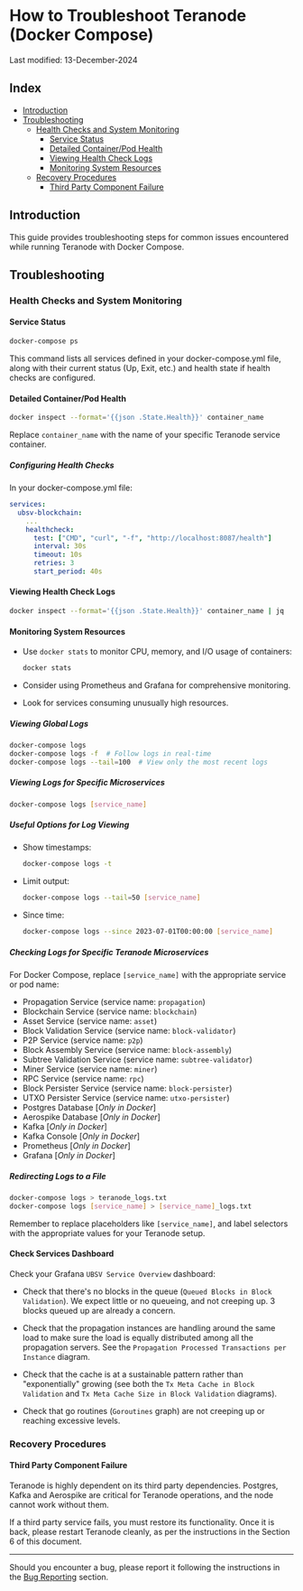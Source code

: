 # How to Troubleshoot Teranode (Docker Compose)

Last modified: 13-December-2024

## Index

- [Introduction](#introduction)
- [Troubleshooting](#troubleshooting)
    - [Health Checks and System Monitoring](#health-checks-and-system-monitoring)
        - [Service Status](#service-status)
        - [Detailed Container/Pod Health](#detailed-containerpod-health)
        - [Viewing Health Check Logs](#viewing-health-check-logs)
        - [Monitoring System Resources](#monitoring-system-resources)
    - [Recovery Procedures](#recovery-procedures)
        - [Third Party Component Failure](#third-party-component-failure)

## Introduction

This guide provides troubleshooting steps for common issues encountered while running Teranode with Docker Compose.



## Troubleshooting



### Health Checks and System Monitoring



#### Service Status


```bash
docker-compose ps
```
This command lists all services defined in your docker-compose.yml file, along with their current status (Up, Exit, etc.) and health state if health checks are configured.



#### Detailed Container/Pod Health



```bash
docker inspect --format='{{json .State.Health}}' container_name
```
Replace `container_name` with the name of your specific Teranode service container.



##### Configuring Health Checks




In your docker-compose.yml file:

```yaml
services:
  ubsv-blockchain:
    ...
    healthcheck:
      test: ["CMD", "curl", "-f", "http://localhost:8087/health"]
      interval: 30s
      timeout: 10s
      retries: 3
      start_period: 40s
```




#### Viewing Health Check Logs





```bash
docker inspect --format='{{json .State.Health}}' container_name | jq
```



#### Monitoring System Resources





* Use `docker stats` to monitor CPU, memory, and I/O usage of containers:
  ```bash
  docker stats
  ```


* Consider using Prometheus and Grafana for comprehensive monitoring.
* Look for services consuming unusually high resources.



##### Viewing Global Logs





```bash
docker-compose logs
docker-compose logs -f  # Follow logs in real-time
docker-compose logs --tail=100  # View only the most recent logs
```




##### Viewing Logs for Specific Microservices





```bash
docker-compose logs [service_name]
```



##### Useful Options for Log Viewing





* Show timestamps:
  ```bash
  docker-compose logs -t
  ```
* Limit output:
  ```bash
  docker-compose logs --tail=50 [service_name]
  ```
* Since time:
  ```bash
  docker-compose logs --since 2023-07-01T00:00:00 [service_name]
  ```




##### Checking Logs for Specific Teranode Microservices



For Docker Compose, replace `[service_name]` with the appropriate service or pod name:

* Propagation Service (service name: `propagation`)
* Blockchain Service (service name: `blockchain`)
* Asset Service (service name: `asset`)
* Block Validation Service (service name: `block-validator`)
* P2P Service (service name: `p2p`)
* Block Assembly Service (service name: `block-assembly`)
* Subtree Validation Service (service name: `subtree-validator`)
* Miner Service (service name: `miner`)
* RPC Service (service name: `rpc`)
* Block Persister Service (service name: `block-persister`)
* UTXO Persister Service (service name: `utxo-persister`)
* Postgres Database    [*Only in Docker*]
* Aerospike Database  [*Only in Docker*]
* Kafka                            [*Only in Docker*]
* Kafka Console            [*Only in Docker*]
* Prometheus               [*Only in Docker*]
* Grafana                       [*Only in Docker*]



##### Redirecting Logs to a File





```bash
docker-compose logs > teranode_logs.txt
docker-compose logs [service_name] > [service_name]_logs.txt
```



Remember to replace placeholders like `[service_name]`, and label selectors with the appropriate values for your Teranode setup.



#### **Check Services Dashboard**



Check your Grafana `UBSV Service Overview` dashboard:



- Check that there's no blocks in the queue (`Queued Blocks in Block Validation`). We expect little or no queueing, and not creeping up. 3 blocks queued up are already a concern.



- Check that the propagation instances are handling around the same load to make sure the load is equally distributed among all the propagation servers. See the `Propagation Processed Transactions per Instance` diagram.



- Check that the cache is at a sustainable pattern rather than "exponentially" growing (see both the `Tx Meta Cache in Block Validation` and `Tx Meta Cache Size in Block Validation` diagrams).



- Check that go routines (`Goroutines` graph) are not creeping up or reaching excessive levels.



### Recovery Procedures



#### Third Party Component Failure



Teranode is highly dependent on its third party dependencies. Postgres, Kafka and Aerospike are critical for Teranode operations, and the node cannot work without them.



If a third party service fails, you must restore its functionality. Once it is back, please restart Teranode cleanly, as per the instructions in the Section 6 of this document.



------



Should you encounter a bug, please report it following the instructions in the [Bug Reporting](../../bugReporting.md) section.
